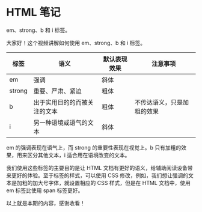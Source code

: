 # HTML 笔记

em、strong、b 和 i 标签。

大家好！这个视频讲解如何使用 em、strong、b 和 i 标签。

| 标签   | 语义                         | 默认表现效果 | 注意事项                   |
| ------ | ---------------------------- | ------------ | -------------------------- |
| em     | 强调                         | 斜体         |                            |
| strong | 重要、严肃、紧迫             | 粗体         |                            |
| b      | 出于实用目的的而被关注的文本 | 粗体         | 不传达语义，只是加粗的效果 |
| i      | 另一种语境或语气的文本       | 斜体         |                            |

em 的强调表现在语气上，而 strong 的重要性表现在视觉上。b 只有加粗的效果，用来区分其他文本，i 适合用在语境改变的文本。

我们使用这些标签的主要目的是让 HTML 文档有更好的语义，给辅助阅读设备带来更好的体验。至于标签的样式，可以使用 CSS 修改，例如，我们想让强调的文本是加粗的加大号字体，就设置相应的 CSS 样式，但是在 HTML 文档中，使用 em 标签比使用 span 标签更好。

以上就是本期的内容，感谢收看！